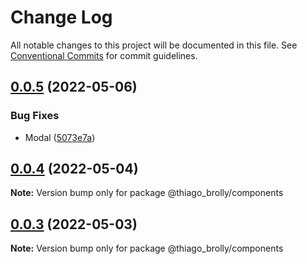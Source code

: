 # Change Log

All notable changes to this project will be documented in this file.
See [Conventional Commits](https://conventionalcommits.org) for commit guidelines.

## [0.0.5](https://github.com/thiagobrolly/ds-exemple/compare/v0.0.4...v0.0.5) (2022-05-06)


### Bug Fixes

* Modal ([5073e7a](https://github.com/thiagobrolly/ds-exemple/commit/5073e7ac27483671a37ff5fcce7d1e9d238eb70b))





## [0.0.4](https://github.com/thiagobrolly/ds-exemple/compare/v0.0.3...v0.0.4) (2022-05-04)

**Note:** Version bump only for package @thiago_brolly/components





## [0.0.3](https://github.com/thiagobrolly/ds-exemple/compare/v0.0.2...v0.0.3) (2022-05-03)

**Note:** Version bump only for package @thiago_brolly/components
